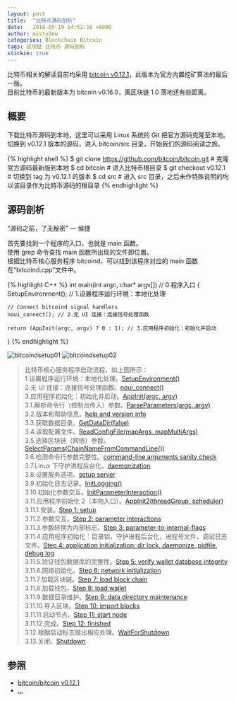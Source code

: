 ```yaml
---
layout: post
title:  "比特币源码剖析"
date:   2018-05-19 14:52:16 +0800
author: mistydew
categories: Blockchain Bitcoin
tags: 区块链 比特币 源码剖析
stickie: true
---
```

比特币相关的解读目前均采用 [bitcoin v0.12.1](https://github.com/bitcoin/bitcoin/tree/v0.12.1)，此版本为官方内置挖矿算法的最后一版。<br>
目前比特币的最新版本为 bitcoin v0.16.0，离区块链 1.0 落地还有些距离。

## 概要
下载比特币源码到本地，这里可以采用 Linux 系统的 Git 把官方源码克隆至本地。<br>
切换到 v0.12.1 版本的源码，进入 bitcoin/src 目录，开始我们的源码阅读之旅。

{% highlight shell %}
$ git clone https://github.com/bitcoin/bitcoin.git # 克隆官方源码最新版到本地
$ cd bitcoin # 进入比特币根目录
$ git checkout v0.12.1 # 切换到 tag 为 v0.12.1 的版本
$ cd src # 进入 src 目录，之后未作特殊说明的均以该目录作为比特币源码的根目录
{% endhighlight %}

## 源码剖析
“源码之前，了无秘密” — 侯捷<br>

首先要找到一个程序的入口，也就是 main 函数。<br>
使用 grep 命令查找 main 函数所出现的文件即位置。<br>
根据比特币核心服务程序 bitcoind，可以找到该程序对应的 main 函数在“bitcoind.cpp”文件中。

{% highlight C++ %}
int main(int argc, char* argv[]) // 0.程序入口
{
    SetupEnvironment(); // 1.设置程序运行环境：本地化处理

    // Connect bitcoind signal handlers
    noui_connect(); // 2.无 UI 连接：连接信号处理函数

    return (AppInit(argc, argv) ? 0 : 1); // 3.应用程序初始化：初始化并启动
}
{% endhighlight %}

![bitcoindsetup01](/images/20180519/bitcoindsetup01.png)
![bitcoindsetup02](/images/20180519/bitcoindsetup02.png)

> 比特币核心服务程序启动流程，如上图所示：<br>
> 1.设置程序运行环境：本地化处理。[SetupEnvironment()](/blog/2018/05/bitcoin-source-anatomy-01.html#SetupEnvironment-ref)<br>
> 2.无 UI 连接：连接信号处理函数。[noui_connect()](/blog/2018/05/bitcoin-source-anatomy-01.html#noui_connect-ref)<br>
> 3.应用程序初始化：初始化并启动。[AppInit(argc, argv)](/blog/2018/06/bitcoin-source-anatomy-02.html#AppInit-ref)<br>
> 3.1.解析命令行（控制台传入）参数。[ParseParameters(argc, argv)](/blog/2018/06/bitcoin-source-anatomy-02.html#ParseParameters-ref)<br>
> 3.2.版本和帮助信息。[help and version info](/blog/2018/06/bitcoin-source-anatomy-02.html#HelpVersionInfo-ref)<br>
> 3.3.获取数据目录。[GetDataDir(false)](/blog/2018/06/bitcoin-source-anatomy-03.html#GetDataDir-ref)<br>
> 3.4.读取配置文件。[ReadConfigFile(mapArgs, mapMultiArgs)](/blog/2018/06/bitcoin-source-anatomy-03.html#ReadConfigFile-ref)<br>
> 3.5.选择区块链（网络）参数。[SelectParams(ChainNameFromCommandLine())](/blog/2018/06/bitcoin-source-anatomy-03.html#SelectParams-ref)<br>
> 3.6.检测命令行参数完整性。[command-line arguments sanity check](/blog/2018/06/bitcoin-source-anatomy-03.html#Command-line-ref)<br>
> 3.7.Linux 下守护进程后台化。[daemonization](/blog/2018/06/bitcoin-source-anatomy-03.html#Daemon-ref)<br>
> 3.8.设置服务选项。[setup server](/blog/2018/06/bitcoin-source-anatomy-03.html#Server-ref)<br>
> 3.9.初始化日志记录。[InitLogging()](/blog/2018/06/bitcoin-source-anatomy-04.html#InitLogging-ref)<br>
> 3.10.初始化参数交互。[InitParameterInteraction()](/blog/2018/06/bitcoin-source-anatomy-04.html#InitParameterInteraction-ref)<br>
> 3.11.应用程序初始化 2（本物入口）。[AppInit2(threadGroup, scheduler)](/blog/2018/06/bitcoin-source-anatomy-04.html#AppInit2-ref)<br>
> 3.11.1.安装。[Step 1: setup](/blog/2018/06/bitcoin-source-anatomy-04.html#Step01-ref)<br>
> 3.11.2.参数交互。[Step 2: parameter interactions](/blog/2018/06/bitcoin-source-anatomy-04.html#Step02-ref)<br>
> 3.11.3.参数转换为内部标志。[Step 3: parameter-to-internal-flags](/blog/2018/06/bitcoin-source-anatomy-05.html#Step03-ref)<br>
> 3.11.4.应用程序初始化：目录锁，守护进程后台化，进程号文件，调试日志文件。[Step 4: application initialization: dir lock, daemonize, pidfile, debug log](/blog/2018/06/bitcoin-source-anatomy-05.html#Step04-ref)<br>
> 3.11.5.验证钱包数据库的完整性。[Step 5: verify wallet database integrity](/blog/2018/08/bitcoin-source-anatomy-11.html#Step05-ref)<br>
> 3.11.6.网络初始化。[Step 6: network initialization](/blog/2018/08/bitcoin-source-anatomy-12.html#Step06-ref)<br>
> 3.11.7.加载区块链。[Step 7: load block chain](/blog/2018/08/bitcoin-source-anatomy-13.html#Step07-ref)<br>
> 3.11.8.加载钱包。[Step 8: load wallet](/blog/2018/08/bitcoin-source-anatomy-14.html#Step08-ref)<br>
> 3.11.9.数据目录维护。[Step 9: data directory maintenance](/blog/2018/09/bitcoin-source-anatomy-15.html#Step09-ref)<br>
> 3.11.10.导入区块。[Step 10: import blocks](/blog/2018/09/bitcoin-source-anatomy-15.html#Step10-ref)<br>
> 3.11.11.启动节点。[Step 11: start node](/blog/2018/09/bitcoin-source-anatomy-16.html#Step11-ref)<br>
> 3.11.12.完成。[Step 12: finished]()<br>
> 3.12.根据启动标志做出相应处理。[WaitForShutdown]()<br>
> 3.13.关闭。[Shutdown]()

## 参照
* [bitcoin/bitcoin v0.12.1](https://github.com/bitcoin/bitcoin/tree/v0.12.1)
* [...](https://github.com/mistydew/blockchain)
